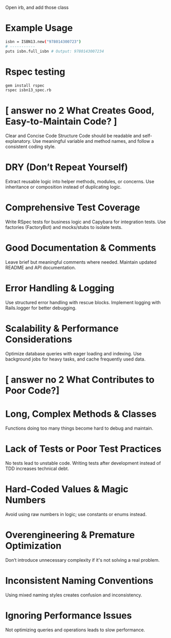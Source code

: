 Open irb, and add those class
# Example Usage
```sh
isbn = ISBN13.new("978014300723")
# -----------
puts isbn.full_isbn # Output: 9780143007234
```
# Rspec testing
```sh
gem install rspec
rspec isbn13_spec.rb
```
# [ answer no 2 What Creates Good, Easy-to-Maintain Code? ] 


Clear and Concise Code Structure
Code should be readable and self-explanatory. Use meaningful variable and method names, and follow a consistent coding style.

# DRY (Don’t Repeat Yourself)
Extract reusable logic into helper methods, modules, or concerns. Use inheritance or composition instead of duplicating logic.

# Comprehensive Test Coverage
Write RSpec tests for business logic and Capybara for integration tests. Use factories (FactoryBot) and mocks/stubs to isolate tests.

# Good Documentation & Comments
Leave brief but meaningful comments where needed. Maintain updated README and API documentation.

# Error Handling & Logging
Use structured error handling with rescue blocks. Implement logging with Rails.logger for better debugging.

# Scalability & Performance Considerations
Optimize database queries with eager loading and indexing. Use background jobs for heavy tasks, and cache frequently used data.

# [ answer no 2 What Contributes to Poor Code?] 
 # Long, Complex Methods & Classes
Functions doing too many things become hard to debug and maintain.

 # Lack of Tests or Poor Test Practices
No tests lead to unstable code. Writing tests after development instead of TDD increases technical debt.

 # Hard-Coded Values & Magic Numbers
Avoid using raw numbers in logic; use constants or enums instead.

 # Overengineering & Premature Optimization
Don’t introduce unnecessary complexity if it's not solving a real problem.

 #  Inconsistent Naming Conventions
Using mixed naming styles creates confusion and inconsistency.

 # Ignoring Performance Issues
Not optimizing queries and operations leads to slow performance.

